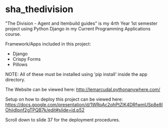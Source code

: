 # sha_thedivision
"The Division - Agent and Itembuild guides" is my 4rth Year 1st semester project using Python Django in my Current Programming Applications course. 

Framework/Apps included in this project:
* Django
* Crispy Forms
* Pillows

NOTE: All of these must be installed using 'pip install' inside the app directory.

The Website can be viewed here: http://lemarcudal.pythonanywhere.com/

Setup on how to deploy this project can be viewed here:
https://docs.google.com/presentation/d/1WRpAc2qhPtZlK4DRfwmUSp8e8IOhijdIpnf2gTPQB7k/edit#slide=id.p52

Scroll down to slide 37 for the deployment procedures.
